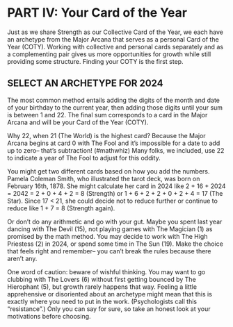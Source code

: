 # PART IV: Your Card of the Year

Just as we share Strength as our Collective Card of the Year, we each have an archetype from the Major Arcana that serves as a personal Card of the Year (COTY). Working with collective and personal cards separately and as a complementing pair gives us more opportunities for growth while still providing some structure. Finding your COTY is the first step.

## SELECT AN ARCHETYPE FOR 2024

The most common method entails adding the digits of the month and date of your birthday to the current year, then adding those digits until your sum is between 1 and 22. The final sum corresponds to a card in the Major Arcana and will be your Card of the Year (COTY).

Why 22, when 21 (The World) is the highest card? Because the Major Arcana begins at card 0 with The Fool and it’s impossible for a date to add up to zero– that’s subtraction! (#mathwhiz) Many folks, we included, use 22 to indicate a year of The Fool to adjust for this oddity.

You might get two different cards based on how you add the numbers. Pamela Coleman Smith, who illustrated the tarot deck, was born on February 16th, 1878. She might calculate her card in 2024 like 2 + 16 + 2024 = 2042 = 2 + 0 + 4 + 2 = 8 (Strength) or 1 + 6 + 2 + 2 + 0 + 2 + 4 = 17 (The Star). Since 17 < 21, she could decide not to reduce further or continue to reduce like 1 + 7 = 8 (Strength again).

Or don’t do any arithmetic and go with your gut. Maybe you spent last year dancing with The Devil (15), not playing games with The Magician (1) as promised by the math method. You may decide to work with The High Priestess (2) in 2024, or spend some time in The Sun (19). Make the choice that feels right and remember– you can’t break the rules because there aren’t any.

One word of caution: beware of wishful thinking. You may want to go clubbing with The Lovers (6) without first getting bounced by The Hierophant (5), but growth rarely happens that way. Feeling a little apprehensive or disoriented about an archetype might mean that this is exactly where you need to put in the work. (Psychologists call this “resistance”.) Only you can say for sure, so take an honest look at your motivations before choosing.
